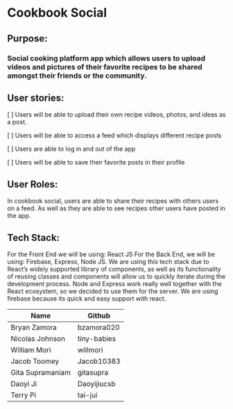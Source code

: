 <h1> Cookbook Social </h1>

<h2> Purpose: </h2>

<h3> Social cooking platform app which allows users to upload videos and pictures of their favorite recipes to be shared amongst their friends or the community. </h3>


<h2> User stories: </h2>

[ ] Users will be able to upload their own recipe videos, photos, and ideas as a post.

[ ] Users will be able to access a feed which displays different recipe posts

[ ] Users are able to log in and out of the app

[ ] Users will be able to save their favorite posts in their profile


<h2> User Roles: </h2>

In cookbook social, users are able to share their recipes with others users on a feed. As well as they are able to see recipes other users have posted in the app.

<h2> Tech Stack: </h2>

For the Front End we will be using: React JS
For the Back End, we will be using: Firebase, Express, Node JS.
We are using this tech stack due to React’s widely supported library of components, as well as its functionality of reusing classes and components will allow us to quickly iterate during the development process. Node and Express work really well together with the React ecosystem, so we decided to use them for the server. We are using firebase because its quick and easy support with react.


| Name | Github |
|------|--------|
| Bryan Zamora| bzamora020 |
| Nicolas Johnson | tiny-babies |
| William Mori | willmori |
| Jacob Toomey | Jacob10383 |
| Gita Supramaniam | gitasupra |
| Daoyi Ji | Daoyijiucsb |
| Terry Pi | tai-jui |
